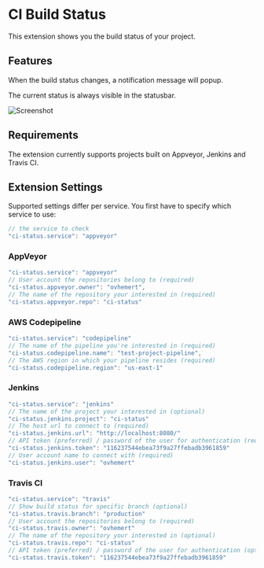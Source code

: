 # CI Build Status

This extension shows you the build status of your project.

## Features

When the build status changes, a notification message will popup.

The current status is always visible in the statusbar.

![Screenshot](assets/images/screenshot.jpg)

## Requirements

The extension currently supports projects built on Appveyor, Jenkins and Travis CI.

## Extension Settings

Supported settings differ per service. You first have to specify which service to use:

```js
// the service to check
"ci-status.service": "appveyor"
```

### AppVeyor

```js
"ci-status.service": "appveyor"
// User account the repositories belong to (required)
"ci-status.appveyor.owner": "ovhemert",
// The name of the repository your interested in (required)
"ci-status.appveyor.repo": "ci-status"
```

### AWS Codepipeline

```js
"ci-status.service": "codepipeline"
// The name of the pipeline you're interested in (required)
"ci-status.codepipeline.name": "test-project-pipeline",
// The AWS region in which your pipeline resides (required)
"ci-status.codepipeline.region": "us-east-1"
```

### Jenkins

```js
"ci-status.service": "jenkins"
// The name of the project your interested in (optional)
"ci-status.jenkins.project": "ci-status"
// The host url to connect to (required)
"ci-status.jenkins.url": "http://localhost:8080/"
// API token (preferred) / password of the user for authentication (required)
"ci-status.jenkins.token": "116237544ebea73f9a27ffebadb3961859"
// User account name to connect with (required)
"ci-status.jenkins.user": "ovhemert"
```

### Travis CI

```js
"ci-status.service": "travis"
// Show build status for specific branch (optional)
"ci-status.travis.branch": "production"
// User account the repositories belong to (required)
"ci-status.travis.owner": "ovhemert"
// The name of the repository your interested in (optional)
"ci-status.travis.repo": "ci-status"
// API token (preferred) / password of the user for authentication (optional)
"ci-status.travis.token": "116237544ebea73f9a27ffebadb3961859"
```
